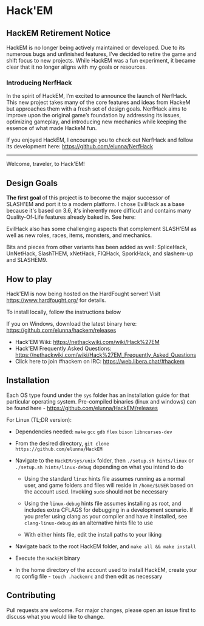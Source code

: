 # Hack'EM

## HackEM Retirement Notice


HackEM is no longer being actively maintained or developed. Due to its numerous bugs and unfinished features, I’ve decided to retire the game and shift focus to new projects. While HackEM was a fun experiment, it became clear that it no longer aligns with my goals or resources.

### Introducing NerfHack

In the spirit of HackEM, I’m excited to announce the launch of NerfHack. This new project takes many of the core features and ideas from HackeM but approaches them with a fresh set of design goals. NerfHack aims to improve upon the original game’s foundation by addressing its issues, optimizing gameplay, and introducing new mechanics while keeping the essence of what made HackeM fun.

If you enjoyed HackEM, I encourage you to check out NerfHack and follow its development here: https://github.com/elunna/NerfHack

----

Welcome, traveler, to Hack'EM!  

## Design Goals

**The first goal** of this project is to become the major successor of SLASH'EM and port it to a modern platform. I chose EvilHack as a base because it's based on 3.6, it's inherently more difficult and contains many Quality-Of-Life features already baked in. See here:

EvilHack also has some challenging aspects that complement SLASH'EM as well as new roles, races, items, monsters, and mechanics.

Bits and pieces from other variants has been added as well: SpliceHack, UnNetHack, SlashTHEM, xNetHack, FIQHack, SporkHack, and slashem-up and SLASHEM9.

## How to play

Hack'EM is now being hosted on the HardFought server!  Visit https://www.hardfought.org/ for details.

To install locally, follow the instructions below

If you on Windows, download the latest binary here: https://github.com/elunna/hackem/releases 

* Hack'EM Wiki: https://nethackwiki.com/wiki/Hack%27EM
* Hack'EM Frequently Asked Questions: https://nethackwiki.com/wiki/Hack%27EM_Frequently_Asked_Questions
* Click here to join #hackem on IRC: https://web.libera.chat/#hackem

## Installation

Each OS type found under the `sys` folder has an installation guide for that
particular operating system. Pre-compiled binaries (linux and windows) can be
found here - https://github.com/elunna/HackEM/releases

For Linux (TL;DR version):
- Dependencies needed: `make` `gcc` `gdb` `flex` `bison` `libncurses-dev`
- From the desired directory, `git clone https://github.com/elunna/HackEM`
- Navigate to the `HackEM/sys/unix` folder, then `./setup.sh hints/linux` or
  `./setup.sh hints/linux-debug` depending on what you intend to do

  - Using the standard `linux` hints file assumes running as a normal user, and
  game folders and files will reside in `/home/$USER` based on the account used.
  Invoking `sudo` should not be necessary

  - Using the `linux-debug` hints file assumes installing as root, and includes
  extra CFLAGS for debugging in a development scenario. If you prefer using clang
  as your compiler and have it installed, see `clang-linux-debug` as an alternative
  hints file to use

  - With either hints file, edit the install paths to your liking
- Navigate back to the root HackEM folder, and `make all && make install`
- Execute the `HackEM` binary
- In the home directory of the account used to install HackEM, create your
  rc config file - `touch .hackemrc` and then edit as necessary

## Contributing

Pull requests are welcome. For major changes, please open an issue first to discuss what you would like to change.
